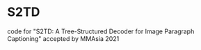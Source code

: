 # S2TD
code for "S2TD: A Tree-Structured Decoder for Image Paragraph Captioning" accepted by MMAsia 2021
